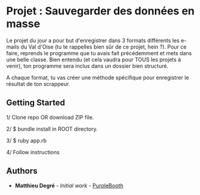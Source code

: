 # Projet : Sauvegarder des données en masse

Le projet du jour a pour but d'enregistrer dans 3 formats différents les e-mails du Val d'Oise (tu te rappelles bien sûr de ce projet, hein ?). Pour ce faire, reprends le programme que tu avais fait précédemment et mets dans une belle classe. Bien entendu (et cela vaudra pour TOUS les projets à venir), ton programme sera inclus dans un dossier bien structuré.

A chaque format, tu vas créer une méthode spécifique pour enregistrer le résultat de ton scrappeur.

## Getting Started

1/ Clone repo OR download ZIP file.

2/ $ bundle install in ROOT directory.

3/ $ ruby app.rb

4/ Follow instructions

## Authors

* **Matthieu Degré** - *Initial work* - [PurpleBooth](https://github.com/Matoone)




